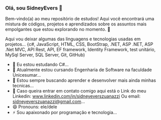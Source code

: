 ### Olá, sou SidneyEvers 👋

Bem-vindo(a) ao meu repositório de estudos! Aqui você encontrará uma mistura de códigos, projetos e aprendizados sobre os assuntos mais empolgantes que estou explorando no momento. 🌟

Aqui vou deixar algumas das linguagens e tecnologias usadas em projetos...
{c#, JavaScript, HTML, CSS, BootStrap, .NET, ASP .NET, ASP .Net MVC, API Rest,  API, EF framework, Identity Framework, test unitário, MySql Server, SQL Server, Git, GitHub)
        
- 🌱 Eu estou estudando C#...
- 👯 Atualmente estou cursando Engenharia de Software na faculdade Unicesumar...
- 🤔 Estou sempre buscando aprender e desenvolver mais ainda minhas tecnicas...
- 💬 Caso queira entrar em contato comigo aqui está o Link do meu Linkedin: www.linkedin.com/in/sidneyeverszuanazzi Ou email: sidneyeverszuanazzi@gmail.com...
- 😄 Pronouns: ele/dele
- ⚡ Sou apaixonado por programação e tecnologia...

